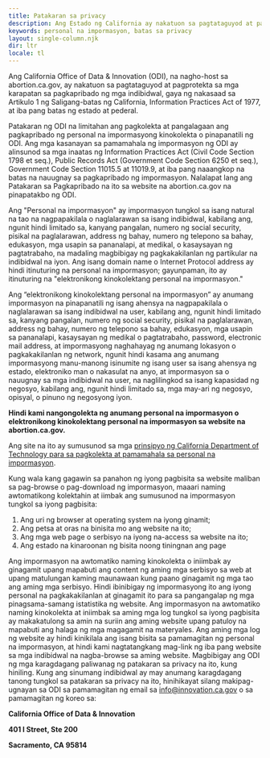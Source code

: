 ```yaml
---
title: Patakaran sa privacy
description: Ang Estado ng California ay nakatuon sa pagtataguyod at pagprotekta sa mga karapatan sa pagkapribado ng mga indibidwal.
keywords: personal na impormasyon, batas sa privacy
layout: single-column.njk
dir: ltr
locale: tl
---
```


Ang California Office of Data & Innovation (ODI), na nagho-host sa abortion.ca.gov, ay nakatuon sa pagtataguyod at pagprotekta sa mga karapatan sa pagkapribado ng mga indibidwal, gaya ng nakasaad sa Artikulo 1 ng Saligang-batas ng California, Information Practices Act of 1977, at iba pang batas ng estado at pederal.

Patakaran ng ODI na limitahan ang pagkolekta at pangalagaan ang pagkapribado ng personal na impormasyong kinokolekta o pinapanatili ng ODI. Ang mga kasanayan sa pamamahala ng impormasyon ng ODI ay alinsunod sa mga inaatas ng Information Practices Act (Civil Code Section 1798 et seq.), Public Records Act (Government Code Section 6250 et seq.), Government Code Section 11015.5 at 11019.9, at iba pang naaangkop na batas na nauugnay sa pagkapribado ng impormasyon. Nalalapat lang ang Patakaran sa Pagkapribado na ito sa website na abortion.ca.gov na pinapatakbo ng ODI.

Ang "Personal na impormasyon" ay impormasyon tungkol sa isang natural na tao na nagpapakilala o naglalarawan sa isang indibidwal, kabilang ang, ngunit hindi limitado sa, kanyang pangalan, numero ng social security, pisikal na paglalarawan, address ng bahay, numero ng telepono sa bahay, edukasyon, mga usapin sa pananalapi, at medikal, o kasaysayan ng pagtatrabaho, na madaling magbibigay ng pagkakakilanlan ng partikular na indibidwal na iyon. Ang isang domain name o Internet Protocol address ay hindi itinuturing na personal na impormasyon; gayunpaman, ito ay itinuturing na "elektronikong kinokolektang personal na impormasyon."

Ang “elektronikong kinokolektang personal na impormasyon” ay anumang impormasyon na pinapanatili ng isang ahensya na nagpapakilala o naglalarawan sa isang indibidwal na user, kabilang ang, ngunit hindi limitado sa, kanyang pangalan, numero ng social security, pisikal na paglalarawan, address ng bahay, numero ng telepono sa bahay, edukasyon, mga usapin sa pananalapi, kasaysayan ng medikal o pagtatrabaho, password, electronic mail address, at impormasyong naghahayag ng anumang lokasyon o pagkakakilanlan ng network, ngunit hindi kasama ang anumang impormasyong manu-manong isinumite ng isang user sa isang ahensya ng estado, elektroniko man o nakasulat na anyo, at impormasyon sa o nauugnay sa mga indibidwal na user, na naglilingkod sa isang kapasidad ng negosyo, kabilang ang, ngunit hindi limitado sa, mga may-ari ng negosyo, opisyal, o pinuno ng negosyong iyon.

**Hindi kami nangongolekta ng anumang personal na impormasyon o elektronikong kinokolektang personal na impormasyon sa website na abortion.ca.gov.**

Ang site na ito ay sumusunod sa mga [prinsipyo ng California Department of Technology para sa pagkolekta at pamamahala sa personal na impormasyon](https://cdt.ca.gov/privacy-policy/).

Kung wala kang gagawin sa panahon ng iyong pagbisita sa website maliban sa pag-browse o pag-download ng impormasyon, maaari naming awtomatikong kolektahin at iimbak ang sumusunod na impormasyon tungkol sa iyong pagbisita:

1. Ang uri ng browser at operating system na iyong ginamit;
2. Ang petsa at oras na binisita mo ang website na ito;
3. Ang mga web page o serbisyo na iyong na-access sa website na ito;
4. Ang estado na kinaroonan ng bisita noong tiningnan ang page

Ang impormasyon na awtomatiko naming kinokolekta o iniimbak ay ginagamit upang mapabuti ang content ng aming mga serbisyo sa web at upang matulungan kaming maunawaan kung paano ginagamit ng mga tao ang aming mga serbisyo. Hindi ibinibigay ng impormasyong ito ang iyong personal na pagkakakilanlan at ginagamit ito para sa pangangalap ng mga pinagsama-samang istatistika ng website. Ang impormasyon na awtomatiko naming kinokolekta at iniimbak sa aming mga log tungkol sa iyong pagbisita ay makakatulong sa amin na suriin ang aming website upang patuloy na mapabuti ang halaga ng mga magagamit na materyales. Ang aming mga log ng website ay hindi kinikilala ang isang bisita sa pamamagitan ng personal na impormasyon, at hindi kami nagtatangkang mag-link ng iba pang website sa mga indibidwal na nagba-browse sa aming website.
Magbibigay ang ODI ng mga karagdagang paliwanag ng patakaran sa privacy na ito, kung hiniling. Kung ang sinumang indibidwal ay may anumang karagdagang tanong tungkol sa patakaran sa privacy na ito, hinihikayat silang makipag-ugnayan sa ODI sa pamamagitan ng email sa [info@innovation.ca.gov](mailto:info@innovation.ca.gov) o sa pamamagitan ng koreo sa:

**California Office of Data & Innovation**

**401 I Street, Ste 200**

**Sacramento, CA 95814**
